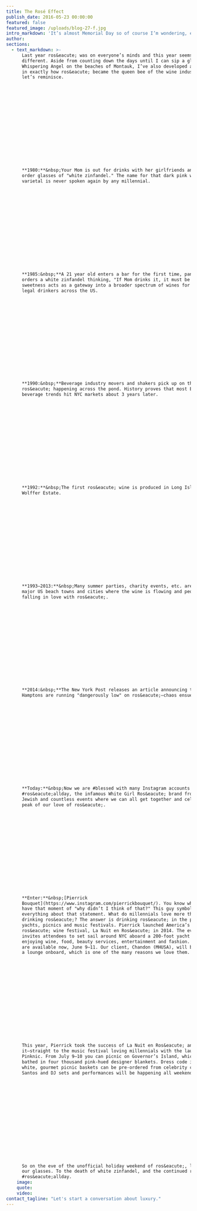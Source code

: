 ```yaml
---
title: The Rosé Effect
publish_date: 2016-05-23 00:00:00
featured: false
featured_image: /uploads/blog-27-f.jpg
intro_markdown: 'It’s almost Memorial Day so of course I’m wondering, exactly how did ros&eacute; rise to total warm-weather ownership? Click through for a trip down memory lane, from 1980–now.​'
author:
sections:
  - text_markdown: >-
      Last year ros&eacute; was on everyone’s minds and this year seems no
      different. Aside from counting down the days until I can sip a glass of
      Whispering Angel on the beaches of Montauk, I’ve also developed an interest
      in exactly how ros&eacute; became the queen bee of the wine industry. So
      let’s reminisce.

















      **1980:**&nbsp;Your Mom is out for drinks with her girlfriends and they
      order glasses of "white zinfandel." The name for that dark pink wine
      varietal is never spoken again by any millennial.

















      **1985:&nbsp;**A 21 year old enters a bar for the first time, panics and
      orders a white zinfandel thinking, "If Mom drinks it, it must be okay…" The
      sweetness acts as a gateway into a broader spectrum of wines for newly
      legal drinkers across the US.

















      **1990:&nbsp;**Beverage industry movers and shakers pick up on the rise of
      ros&eacute; happening across the pond. History proves that most European
      beverage trends hit NYC markets about 3 years later.

















      **1992:**&nbsp;The first ros&eacute; wine is produced in Long Island by
      Wolffer Estate.

















      **1993–2013:**&nbsp;Many summer parties, charity events, etc. are thrown in
      major US beach towns and cities where the wine is flowing and people start
      falling in love with ros&eacute;.

















      **2014:&nbsp;**The New York Post releases an article announcing that the
      Hamptons are running "dangerously low" on ros&eacute;—chaos ensues!

















      **Today:**&nbsp;Now we are #blessed with many Instagram accounts such as
      #ros&eacute;allday, the infamous White Girl Ros&eacute; brand from The Fat
      Jewish and countless events where we can all get together and celebrate the
      peak of our love of ros&eacute;.

















      **Enter:**&nbsp;[Pierrick
      Bouquet](https://www.instagram.com/pierrickbouquet/). You know when you
      have that moment of "why didn’t I think of that?" This guy symbolizes
      everything about that statement. What do millennials love more than
      drinking ros&eacute;? The answer is drinking ros&eacute; in the presence of
      yachts, picnics and music festivals. Pierrick launched America’s first
      ros&eacute; wine festival, La Nuit en Ros&eacute; in 2014. The event
      invites attendees to set sail around NYC aboard a 200-foot yacht while
      enjoying wine, food, beauty services, entertainment and fashion. Tickets
      are available now, June 9–11. Our client, Chandon (MHUSA), will be hosting
      a lounge onboard, which is one of the many reasons we love them.

















      This year, Pierrick took the success of La Nuit en Ros&eacute; and ran with
      it—straight to the music festival loving millennials with the launch of
      Pinknic. From July 9–10 you can picnic on Governor’s Island, which will be
      bathed in four thousand pink-hued designer blankets. Dress code is pink and
      white, gourmet picnic baskets can be pre-ordered from celebrity chef Chris
      Santos and DJ sets and performances will be happening all weekend.

















      So on the eve of the unofficial holiday weekend of ros&eacute;, let’s raise
      our glasses. To the death of white zinfandel, and the continued rise of
      #ros&eacute;allday.​
    image:
    quote:
    video:
contact_tagline: "Let's start a conversation about luxury."
---
```



